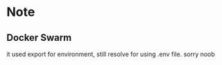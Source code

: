 # Note
## Docker Swarm

it used export for environment, still resolve for using .env file. sorry noob